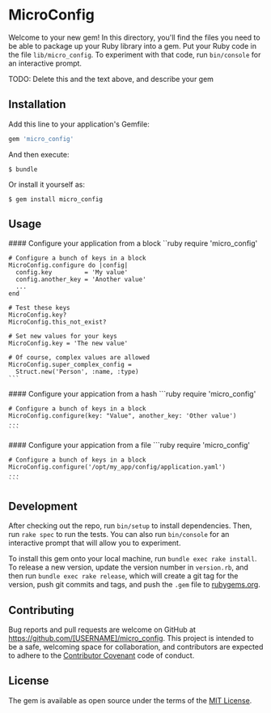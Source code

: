 # MicroConfig

Welcome to your new gem! In this directory, you'll find the files you need to be able to package up your Ruby library into a gem. Put your Ruby code in the file `lib/micro_config`. To experiment with that code, run `bin/console` for an interactive prompt.

TODO: Delete this and the text above, and describe your gem

## Installation

Add this line to your application's Gemfile:

```ruby
gem 'micro_config'
```

And then execute:

    $ bundle

Or install it yourself as:

    $ gem install micro_config

## Usage

#### Configure your application from a block
	``ruby
	require 'micro_config'
	
	# Configure a bunch of keys in a block
	MicroConfig.configure do |config|
	  config.key         = 'My value'
	  config.another_key = 'Another value'
	  ...
	end
	
	# Test these keys
	MicroConfig.key?
	MicroConfig.this_not_exist?
	
	# Set new values for your keys
	MicroConfig.key = 'The new value'
	
	# Of course, complex values are allowed
	MicroConfig.super_complex_config =
	  Struct.new('Person', :name, :type) 
	```
#### Configure your appication from a hash
	```ruby
	require 'micro_config'
	
	# Configure a bunch of keys in a block
	MicroConfig.configure(key: "Value", another_key: 'Other value') 
	...	
	```
#### Configure your appication from a file
	```ruby
	require 'micro_config'
	
	# Configure a bunch of keys in a block
	MicroConfig.configure('/opt/my_app/config/application.yaml') 
	...	
	```

## Development

After checking out the repo, run `bin/setup` to install dependencies. Then, run `rake spec` to run the tests. You can also run `bin/console` for an interactive prompt that will allow you to experiment.

To install this gem onto your local machine, run `bundle exec rake install`. To release a new version, update the version number in `version.rb`, and then run `bundle exec rake release`, which will create a git tag for the version, push git commits and tags, and push the `.gem` file to [rubygems.org](https://rubygems.org).

## Contributing

Bug reports and pull requests are welcome on GitHub at https://github.com/[USERNAME]/micro_config. This project is intended to be a safe, welcoming space for collaboration, and contributors are expected to adhere to the [Contributor Covenant](http://contributor-covenant.org) code of conduct.


## License

The gem is available as open source under the terms of the [MIT License](http://opensource.org/licenses/MIT).

